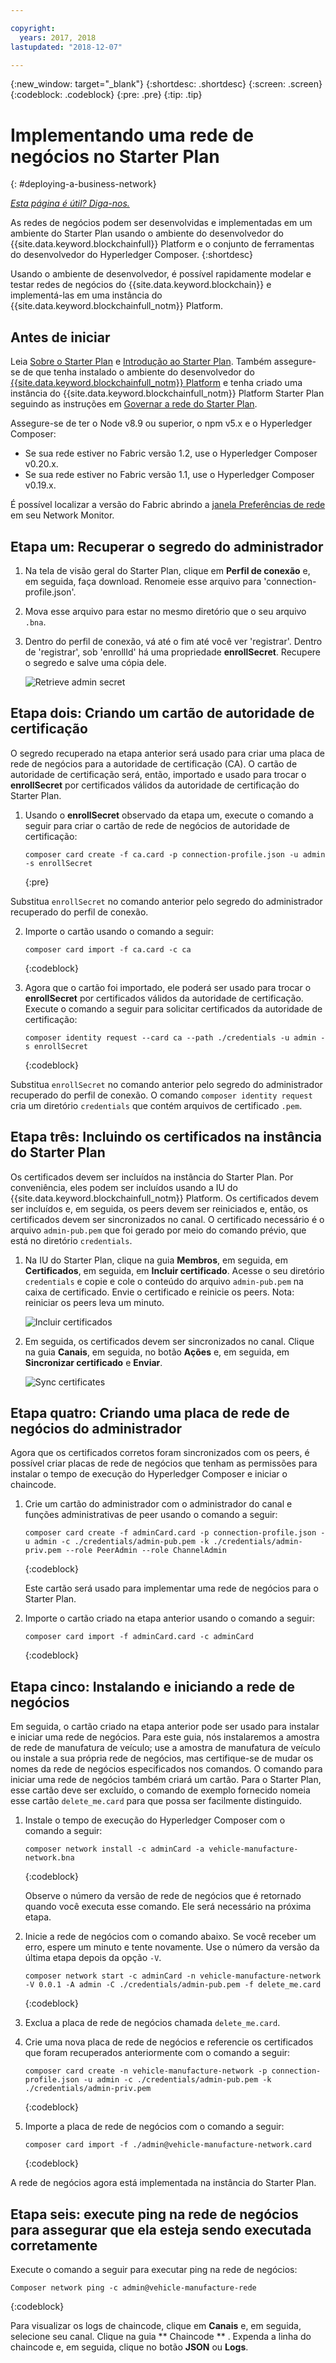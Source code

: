 ```yaml
---

copyright:
  years: 2017, 2018
lastupdated: "2018-12-07"

---
```


{:new_window: target="_blank"}
{:shortdesc: .shortdesc}
{:screen: .screen}
{:codeblock: .codeblock}
{:pre: .pre}
{:tip: .tip}

# Implementando uma rede de negócios no Starter Plan
{: #deploying-a-business-network}


*[Esta página é útil? Diga-nos.](https://www.surveygizmo.com/s3/4501493/IBM-Blockchain-Documentation)*


As redes de negócios podem ser desenvolvidas e implementadas em um ambiente do Starter Plan usando o ambiente do desenvolvedor do {{site.data.keyword.blockchainfull}} Platform e o conjunto de ferramentas do desenvolvedor do Hyperledger Composer.
{:shortdesc}

Usando o ambiente de desenvolvedor, é possível rapidamente modelar e testar redes de negócios do {{site.data.keyword.blockchain}} e implementá-las em uma instância do {{site.data.keyword.blockchainfull_notm}} Platform.

## Antes de iniciar

Leia [Sobre o Starter Plan](/docs/services/blockchain/starter_plan.html) e [Introdução ao Starter Plan](/docs/services/blockchain/get_start_starter_plan.html). Também assegure-se de que tenha instalado o ambiente do desenvolvedor do [{{site.data.keyword.blockchainfull_notm}} Platform](/docs/services/blockchain/develop_install.html) e tenha criado uma instância do {{site.data.keyword.blockchainfull_notm}} Platform Starter Plan seguindo as instruções em [Governar a rede do Starter Plan](/docs/services/blockchain/get_start_starter_plan.html).

Assegure-se de ter o Node v8.9 ou superior, o npm v5.x e o Hyperledger Composer:

- Se sua rede estiver no Fabric versão 1.2, use o Hyperledger Composer v0.20.x.
- Se sua rede estiver no Fabric versão 1.1, use o Hyperledger Composer v0.19.x.  

É possível localizar a versão do Fabric abrindo a [janela Preferências de rede](/docs/services/blockchain/v10_dashboard.html#network-preferences) em seu Network Monitor.


## Etapa um: Recuperar o segredo do administrador

1. Na tela de visão geral do Starter Plan, clique em **Perfil de conexão** e, em seguida, faça download. Renomeie esse arquivo para 'connection-profile.json'.

2. Mova esse arquivo para estar no mesmo diretório que o seu arquivo `.bna`.

3. Dentro do perfil de conexão, vá até o fim até você ver 'registrar'. Dentro de 'registrar', sob 'enrollId' há uma propriedade **enrollSecret**. Recupere o segredo e salve uma cópia dele.

    ![Retrieve admin secret](images/get_enroll_secret.gif "Retrieve admin secret")


## Etapa dois: Criando um cartão de autoridade de certificação

O segredo recuperado na etapa anterior será usado para criar uma placa de rede de negócios para a autoridade de certificação (CA). O cartão de autoridade de certificação será, então, importado e usado para trocar o **enrollSecret** por certificados válidos da autoridade de certificação do Starter Plan.

1. Usando o **enrollSecret** observado da etapa um, execute o comando a seguir para criar o cartão de rede de negócios de autoridade de certificação:

   ```
   composer card create -f ca.card -p connection-profile.json -u admin -s enrollSecret
   ```
   {:pre}

Substitua `enrollSecret` no comando anterior pelo segredo do administrador recuperado do perfil de conexão.

2. Importe o cartão usando o comando a seguir:

   ```
   composer card import -f ca.card -c ca
   ```
   {:codeblock}

3. Agora que o cartão foi importado, ele poderá ser usado para trocar o **enrollSecret** por certificados válidos da autoridade de certificação. Execute o comando a seguir para solicitar certificados da autoridade de certificação:

   ```
   composer identity request --card ca --path ./credentials -u admin -s enrollSecret
   ```
   {:codeblock}

Substitua `enrollSecret` no comando anterior pelo segredo do administrador recuperado do perfil de conexão. O comando `composer identity request` cria um diretório `credentials` que contém arquivos de certificado `.pem`.

## Etapa três: Incluindo os certificados na instância do Starter Plan

Os certificados devem ser incluídos na instância do Starter Plan. Por conveniência, eles podem ser incluídos usando a IU do {{site.data.keyword.blockchainfull_notm}} Platform. Os certificados devem ser incluídos e, em seguida, os peers devem ser reiniciados e, então, os certificados devem ser sincronizados no canal. O certificado necessário é o arquivo `admin-pub.pem` que foi gerado por meio do comando prévio, que está no diretório `credentials`.

1. Na IU do Starter Plan, clique na guia **Membros**, em seguida, em **Certificados**, em seguida, em **Incluir certificado**. Acesse o seu diretório `credentials` e copie e cole o conteúdo do arquivo `admin-pub.pem` na caixa de certificado. Envie o certificado e reinicie os peers. Nota: reiniciar os peers leva um minuto.

    ![Incluir certificados](images/add_cert.gif "Incluir certificados")

2. Em seguida, os certificados devem ser sincronizados no canal. Clique na guia **Canais**, em seguida, no botão **Ações** e, em seguida, em **Sincronizar certificado** e **Enviar**.

    ![Sync certificates](images/sync_cert.gif "Sync certificates")

## Etapa quatro: Criando uma placa de rede de negócios do administrador

Agora que os certificados corretos foram sincronizados com os peers, é possível criar placas de rede de negócios que tenham as permissões para instalar o tempo de execução do Hyperledger Composer e iniciar o chaincode.

1. Crie um cartão do administrador com o administrador do canal e funções administrativas de peer usando o comando a seguir:

   ```
   composer card create -f adminCard.card -p connection-profile.json -u admin -c ./credentials/admin-pub.pem -k ./credentials/admin-priv.pem --role PeerAdmin --role ChannelAdmin
   ```
   {:codeblock}

   Este cartão será usado para implementar uma rede de negócios para o Starter Plan.

2. Importe o cartão criado na etapa anterior usando o comando a seguir:

   ```
   composer card import -f adminCard.card -c adminCard
   ```
   {:codeblock}

## Etapa cinco: Instalando e iniciando a rede de negócios

Em seguida, o cartão criado na etapa anterior pode ser usado para instalar e iniciar uma rede de negócios. Para este guia, nós instalaremos a amostra de rede de manufatura de veículo; use a amostra de manufatura de veículo ou instale a sua própria rede de negócios, mas certifique-se de mudar os nomes da rede de negócios especificados nos comandos. O comando para iniciar uma rede de negócios também criará um cartão. Para o Starter Plan, esse cartão deve ser excluído, o comando de exemplo fornecido nomeia esse cartão `delete_me.card` para que possa ser facilmente distinguido.

1. Instale o tempo de execução do Hyperledger Composer com o comando a seguir:

   ```
   composer network install -c adminCard -a vehicle-manufacture-network.bna
   ```
   {:codeblock}

   Observe o número da versão de rede de negócios que é retornado quando você executa esse comando. Ele será necessário na próxima etapa.

2. Inicie a rede de negócios com o comando abaixo. Se você receber um erro, espere um minuto e tente novamente. Use o número da versão da última etapa depois da opção `-V`.

    ```
    composer network start -c adminCard -n vehicle-manufacture-network -V 0.0.1 -A admin -C ./credentials/admin-pub.pem -f delete_me.card
    ```
    {:codeblock}

3. Exclua a placa de rede de negócios chamada `delete_me.card`.

4. Crie uma nova placa de rede de negócios e referencie os certificados que foram recuperados anteriormente com o comando a seguir:

   ```
   composer card create -n vehicle-manufacture-network -p connection-profile.json -u admin -c ./credentials/admin-pub.pem -k ./credentials/admin-priv.pem
   ```
   {:codeblock}

5. Importe a placa de rede de negócios com o comando a seguir:

    ```
    composer card import -f ./admin@vehicle-manufacture-network.card
    ```
    {:codeblock}

A rede de negócios agora está implementada na instância do Starter Plan.

## Etapa seis: execute ping na rede de negócios para assegurar que ela esteja sendo executada corretamente

Execute o comando a seguir para executar ping na rede de negócios:

   ```
   Composer network ping -c admin@vehicle-manufacture-rede
   ```
   {:codeblock}

Para visualizar os logs de chaincode, clique em **Canais** e, em seguida, selecione seu canal. <!-- Click the dropdown arrow to view the logs, or the Actions symbol to view in more detail. --> Clique na guia  ** Chaincode ** . Expenda a linha do chaincode e, em seguida, clique no botão **JSON** ou **Logs**.

<!-- [fN-Yuj](https://i.makeagif.com/media/4-13-2018/fN-Yuj.gif) -->
